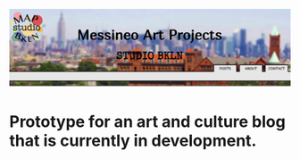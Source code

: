 ![alt-text](images/header-shot.png)

# Prototype for an art and culture blog that is currently in development. 

